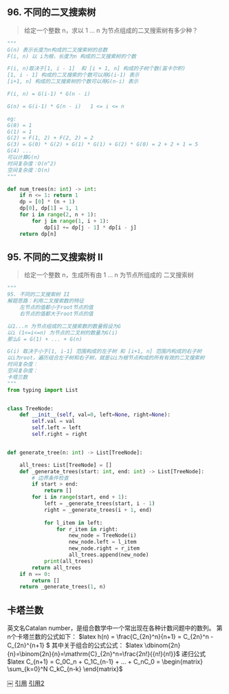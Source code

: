 
 <script type="text/x-mathjax-config">
 MathJax.Hub.Config({tex2jax: {inlineMath:[['$latex','$']]}});
 </script>
 <script type="text/javascript" src="http://cdn.mathjax.org/mathjax/latest/MathJax.js?config=TeX-AMS-MML_HTMLorMML"></script>

## 96. 不同的二叉搜索树
> 给定一个整数 n，求以 1 ... n 为节点组成的二叉搜索树有多少种？

```python
"""
G(n) 表示长度为n构成的二叉搜索树的总数
F(i, n) 以 i为根，长度为n 构成的二叉搜索树的个数

F(i, n)取决于[1, i - 1]  和 [i + 1, n] 构成的子树个数(笛卡尔积)
[1, i - 1] 构成的二叉搜索的个数可以用G(i-1) 表示
[i+1, n] 构成的二叉搜索树的个数可以用G(n-i) 表示

F(i, n) = G(i-1) * G(n - i)

G(n) = G(i-1) * G(n - i)   1 <= i <= n

eg: 
G(0) = 1
G(1) = 1
G(2) = F(1, 2) + F(2, 2) = 2
G(3) = G(0) * G(2) + G(1) * G(1) + G(2) * G(0) = 2 + 2 + 1 = 5
G(4) ...
可以计算G(n)
时间复杂度：O(n^2)
空间复杂度：O(n)
"""

def num_trees(n: int) -> int:
    if n <= 1: return 1
    dp = [0] * (n + 1)
    dp[0], dp[1] = 1, 1
    for i in range(2, n + 1):
        for j in range(1, i + 1):
            dp[i] += dp[j - 1] * dp[i - j]
    return dp[n]
```

## 95. 不同的二叉搜索树 II
> 给定一个整数 n，生成所有由 1 ... n 为节点所组成的 二叉搜索树

```python
"""
95. 不同的二叉搜索树 II
解题思路：利用二叉搜索数的特征
    左节点的值都小于root节点的值
    右节点的值都大于root节点的值

以1...n 为节点组成的二叉搜索数的数量假设为G
以i (1<=i<=n) 为节点的二叉树的数量为G(i)
那么G = G(1) + ... + G(n)

G(i) 取决于小于[1, i-1] 范围构成的左子树 和 [i+1, n] 范围内构成的右子树
以i为root，遍历组合左子树和右子树，就是以i为根节点构成的所有有效的二叉搜索树
时间复杂度：
空间复杂度：
卡塔兰数 
"""
from typing import List


class TreeNode:
    def __init__(self, val=0, left=None, right=None):
        self.val = val
        self.left = left
        self.right = right


def generate_tree(n: int) -> List[TreeNode]:

    all_trees: List[TreeNode] = []
    def _generate_trees(start: int, end: int) -> List[TreeNode]:
        # 边界条件检查
        if start > end:
            return []
        for i in range(start, end + 1):
            left = _generate_trees(start, i - 1)
            right = _generate_trees(i + 1, end)
            
            for l_item in left:
                for r_item in right:
                    new_node = TreeNode(i)
                    new_node.left = l_item
                    new_node.right = r_item
                    all_trees.append(new_node)
            print(all_trees)
        return all_trees
    if n == 0:
        return []
    return _generate_trees(1, n)
```

## 
## 卡塔兰数
英文名Catalan number，是组合数学中一个常出现在各种计数问题中的数列。
第n个卡塔兰数的公式如下：
 $latex h(n) = \frac{C_{2n}^n}{n+1} = C_{2n}^n - C_{2n}^{n+1} $
其中关于组合的公式公式：
$latex \dbinom{2n}{n}=\binom{2n}{n}=\mathrm{C}_{2n}^n=\frac{2n!}{{n!}{n!}}$
递归公式
$latex C_{n+1} = C_0C_n + C_1C_{n-1} + ... + C_nC_0 = \begin{matrix} \sum_{k=0}^N C_kC_{n-k} \end{matrix}$

￼![]()
[引用][1]
[引用2][2]

[1]:	mail.google.com/mail/u/0/#inbox
[2]:	https://brooksj.com/2019/09/23/%E5%8D%A1%E7%89%B9%E5%85%B0%E6%95%B0-Catalan-Number/

